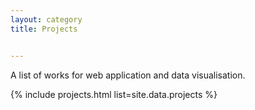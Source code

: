 ```yaml
---
layout: category
title: Projects


---
```


<p class="message">
  <span class="padded-dropcap">A</span> list of works for web application and data visualisation.</p>

{% include projects.html list=site.data.projects %}

